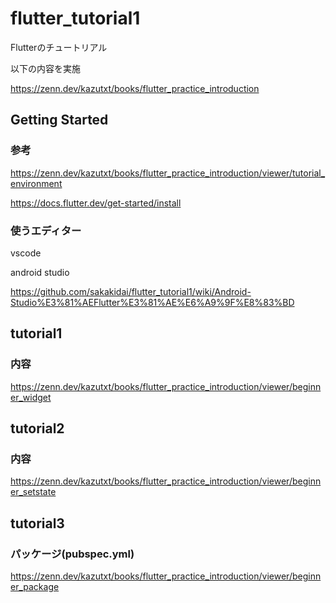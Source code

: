 # flutter_tutorial1

Flutterのチュートリアル

以下の内容を実施

https://zenn.dev/kazutxt/books/flutter_practice_introduction

## Getting Started

### 参考

https://zenn.dev/kazutxt/books/flutter_practice_introduction/viewer/tutorial_environment

https://docs.flutter.dev/get-started/install

### 使うエディター

vscode

android studio

https://github.com/sakakidai/flutter_tutorial1/wiki/Android-Studio%E3%81%AEFlutter%E3%81%AE%E6%A9%9F%E8%83%BD

## tutorial1

### 内容

https://zenn.dev/kazutxt/books/flutter_practice_introduction/viewer/beginner_widget

## tutorial2

### 内容

https://zenn.dev/kazutxt/books/flutter_practice_introduction/viewer/beginner_setstate

## tutorial3

### パッケージ(pubspec.yml)

https://zenn.dev/kazutxt/books/flutter_practice_introduction/viewer/beginner_package


